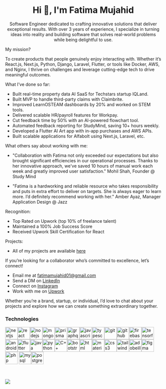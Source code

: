 <h1 align="center">Hi 👋, I'm Fatima Mujahid</h1>
<p align="center">Software Engineer dedicated to crafting innovative solutions that deliver exceptional results. With over 3 years of experience, I specialize in turning ideas into reality and building software that solves real-world problems while being delightful to use.</p> 

My mission? 

To create products that people genuinely enjoy interacting with. Whether it’s React.js, Next.js, Python, Django, Laravel, Flutter, or tools like Docker, AWS, and Nginx, I thrive on challenges and leverage cutting-edge tech to drive meaningful outcomes. 

What I’ve done so far: 

- Built real-time property data AI SaaS for Techstars startup IQLand.
- Built MVP to handle third-party claims with Claimbrite.
- Improved LearnOSTEAM dashboards by 20% and worked on STEM tools.
- Delivered scalable HR/payroll features for Workpay.
- Cut feedback time by 50% with an AI-powered flowchart tool.
- Automated feedback reporting for StudyMind, saving 10+ hours weekly.
- Developed a Flutter AI Art app with in-app purchases and AWS APIs.
- Built scalable applications for Alfabolt using Next.js, Laravel, etc.

What others say about working with me:

- "Collaboration with Fatima not only exceeded our expectations but also brought significant efficiencies in our operational processes. Thanks to her innovative approach, we've saved 10 hours of manual work each week and greatly improved user satisfaction." 
Mohil Shah, Founder @ Study Mind 

- "Fatima is a hardworking and reliable resource who takes responsibility and puts in extra effort to deliver on targets. She is always eager to learn more. I’d definitely recommend working with her." 
Amber Ayaz, Manager Application Design @ Jazz 

Recognition: 
- Top Rated on Upwork (top 10% of freelance talent) 
- Maintained a 100% Job Success Score 
- Received Upwork Skill Certification for React

Projects:
- All of my projects are available [here](https://fatimamujahid.vercel.app/)

If you’re looking for a collaborator who’s committed to excellence, let’s connect! 

- Email me at [fatimamujahid01@gmail.com](mailto:fatimamujahid01@gmail.com)
- Send a DM on [LinkedIn](https://www.linkedin.com/in/fatimamujahid/)
- Connect on [Instagram](https://www.instagram.com/_dev_logs/)
- Work with me on [Upwork](https://www.upwork.com/freelancers/~01e4fc3dc3f77f80f7)

Whether you’re a brand, startup, or individual, I’d love to chat about your projects and explore how we can create something extraordinary together. 

### Technologies

<p align="left"> <img src="https://img.icons8.com/color/480/000000/nextjs.png" alt="nextjs" width="40" height="40"/><img src="https://img.icons8.com/color/480/000000/react-native.png" alt="react" width="40" height="40"/><img src="https://img.icons8.com/color/480/000000/nodejs.png" alt="nodejs" width="40" height="40"/><img src="https://img.icons8.com/color/480/000000/mongodb.png" alt="mongodb" width="40" height="40"/><img src="https://img.icons8.com/color/480/000000/prisma-orm.png" alt="prisma orm" width="40" height="40"/><img src="https://img.icons8.com/color/480/000000/graphql.png" alt="graphql" width="40" height="40"/><img src="https://img.icons8.com/color/480/000000/javascript--v1.png" alt="javascript" width="40" height="40"/><img src="https://img.icons8.com/color/480/000000/typescript.png" alt="typescript" width="40" height="40"/><img src="https://img.icons8.com/color/480/000000/git.png" alt="git" width="40" height="40"/><img src="https://img.icons8.com/material-outlined/384/000000/github.png" alt="github" width="40" height="40"/><img src="https://img.icons8.com/color/480/000000/firebase.png" alt="firebase" width="40" height="40"/><img src="https://img.icons8.com/color/480/000000/tensorflow.png" alt="tensorflow" width="40" height="40"/><img src="https://img.icons8.com/fluency/240/000000/android-studio--v2.png" alt="android studio" width="40" height="40"/><img src="https://img.icons8.com/fluency/240/000000/flutter.png" alt="flutter" width="40" height="40"/><img src="https://img.icons8.com/color/48/000000/java-coffee-cup-logo--v1.png" alt="java" width="40" height="40"/><img src="https://img.icons8.com/fluency/240/000000/python.png" alt="python" width="40" height="40"/><img src="https://img.icons8.com/color/480/000000/c-plus-plus-logo.png" alt="C++" width="40" height="40"/><img src="https://img.icons8.com/color/480/000000/bootstrap.png" alt="bootstrap" width="40" height="40"/><img src="https://img.icons8.com/color/480/000000/html-5--v2.png" alt="html" width="40" height="40"><img src="https://img.icons8.com/color/480/000000/material-ui.png" alt="material-ui" width="40" height="40"/><img src="https://img.icons8.com/color/480/000000/css3.png" alt="css3" width="40" height="40"/><img src="https://img.icons8.com/color/480/000000/tailwindcss.png" alt="tailwindcss" width="40" height="40"/><img src="https://img.icons8.com/color/480/000000/adobe-illustrator--v1.png" alt="adobeillustrator" width="40" height="40"/><img src="https://img.icons8.com/color/480/000000/figma--v1.png" alt="figma" width="40" height="40"/><img src="https://img.icons8.com/dusk/480/000000/php-logo.png" alt="php" width="40" height="40"/> <img src="https://img.icons8.com/fluency/480/000000/mysql-logo.png" alt="mysql" width="40" height="40"/><img src="https://img.icons8.com/color/512/postgreesql.png" alt="postgresql" width="40" height="40"/></p>
<!-- <br />
<img align="left" src="https://github-readme-stats.vercel.app/api/top-langs/?username=Fatima-Mujahid&layout=compact&hide=html" alt="Fatima Mujahid most used languages" /> -->
<!-- <br /><br /><br /><br /><br /><br /><br /><br />
<img align="left" src="https://github-readme-stats.vercel.app/api?username=Fatima-Mujahid&show_icons=true" alt="Fatima Mujahid github stats" /> -->
<!-- <br /><br /><br /><br /><br /><br /><br /><br /> -->
<br />
<!--
[![An image of @fatimamujahid's Holopin badges, which is a link to view their full Holopin profile](https://holopin.me/fatimamujahid)](https://holopin.io/@fatimamujahid)
-->

![](https://komarev.com/ghpvc/?username=Fatima-Mujahid)
